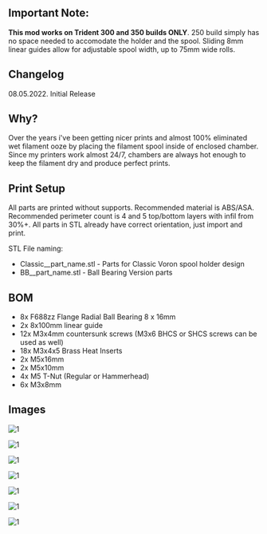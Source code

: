 ## Important Note:
**This mod works on Trident 300 and 350 builds ONLY**. 250 build simply has no space needed to accomodate the holder and the spool.
Sliding 8mm linear guides allow for adjustable spool width, up to 75mm wide rolls.

## Changelog
08.05.2022.
Initial Release

## Why?

Over the years i've been getting nicer prints and almost 100% eliminated wet filament ooze by placing the filament spool inside of enclosed chamber. Since my printers work almost 24/7, chambers are always hot enough to keep the filament dry and produce perfect prints.

## Print Setup

All parts are printed without supports. Recommended material is ABS/ASA. Recommended perimeter count is 4 and 5 top/bottom layers with infil from 30%+. All parts in STL already have correct orientation, just import and print.

STL File naming:
- Classic__part_name.stl - Parts for Classic Voron spool holder design
- BB__part_name.stl - Ball Bearing Version parts

## BOM

- 8x F688zz Flange Radial Ball Bearing 8 x 16mm
- 2x 8x100mm linear guide
- 12x M3x4mm countersunk screws (M3x6 BHCS or SHCS screws can be used as well)
- 18x M3x4x5 Brass Heat Inserts
- 2x M5x16mm
- 2x M5x10mm
- 4x M5 T-Nut (Regular or Hammerhead)
- 6x M3x8mm

## Images

![1](/printer_mods/elcrni/Trident_Internal_Spool_Holder/Images/TISP.jpg)

![1](/printer_mods/elcrni/Trident_Internal_Spool_Holder/Images/1.jpg)

![1](/printer_mods/elcrni/Trident_Internal_Spool_Holder/Images/2.jpg)

![1](/printer_mods/elcrni/Trident_Internal_Spool_Holder/Images/3.jpg)

![1](/printer_mods/elcrni/Trident_Internal_Spool_Holder/Images/4.jpg)

![1](/printer_mods/elcrni/Trident_Internal_Spool_Holder/Images/5.jpg)

![1](/printer_mods/elcrni/Trident_Internal_Spool_Holder/Images/6.jpg)


